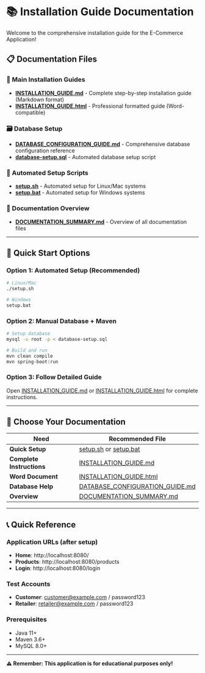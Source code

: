 # 📚 Installation Guide Documentation

Welcome to the comprehensive installation guide for the E-Commerce Application!

## 📋 Documentation Files

### 📖 Main Installation Guides
- **[INSTALLATION_GUIDE.md](INSTALLATION_GUIDE.md)** - Complete step-by-step installation guide (Markdown format)
- **[INSTALLATION_GUIDE.html](INSTALLATION_GUIDE.html)** - Professional formatted guide (Word-compatible)

### 🗃️ Database Setup
- **[DATABASE_CONFIGURATION_GUIDE.md](DATABASE_CONFIGURATION_GUIDE.md)** - Comprehensive database configuration reference
- **[database-setup.sql](database-setup.sql)** - Automated database setup script

### 🔧 Automated Setup Scripts
- **[setup.sh](setup.sh)** - Automated setup for Linux/Mac systems
- **[setup.bat](setup.bat)** - Automated setup for Windows systems

### 📄 Documentation Overview
- **[DOCUMENTATION_SUMMARY.md](DOCUMENTATION_SUMMARY.md)** - Overview of all documentation files

---

## 🚀 Quick Start Options

### Option 1: Automated Setup (Recommended)
```bash
# Linux/Mac
./setup.sh

# Windows
setup.bat
```

### Option 2: Manual Database + Maven
```bash
# Setup database
mysql -u root -p < database-setup.sql

# Build and run
mvn clean compile
mvn spring-boot:run
```

### Option 3: Follow Detailed Guide
Open [INSTALLATION_GUIDE.md](INSTALLATION_GUIDE.md) or [INSTALLATION_GUIDE.html](INSTALLATION_GUIDE.html) for complete instructions.

---

## 🎯 Choose Your Documentation

| Need | Recommended File |
|------|------------------|
| **Quick Setup** | [setup.sh](setup.sh) or [setup.bat](setup.bat) |
| **Complete Instructions** | [INSTALLATION_GUIDE.md](INSTALLATION_GUIDE.md) |
| **Word Document** | [INSTALLATION_GUIDE.html](INSTALLATION_GUIDE.html) |
| **Database Help** | [DATABASE_CONFIGURATION_GUIDE.md](DATABASE_CONFIGURATION_GUIDE.md) |
| **Overview** | [DOCUMENTATION_SUMMARY.md](DOCUMENTATION_SUMMARY.md) |

---

## 📞 Quick Reference

### Application URLs (after setup)
- **Home**: http://localhost:8080/
- **Products**: http://localhost:8080/products
- **Login**: http://localhost:8080/login

### Test Accounts
- **Customer**: customer@example.com / password123
- **Retailer**: retailer@example.com / password123

### Prerequisites
- Java 11+
- Maven 3.6+
- MySQL 8.0+

---

**⚠️ Remember: This application is for educational purposes only!**
